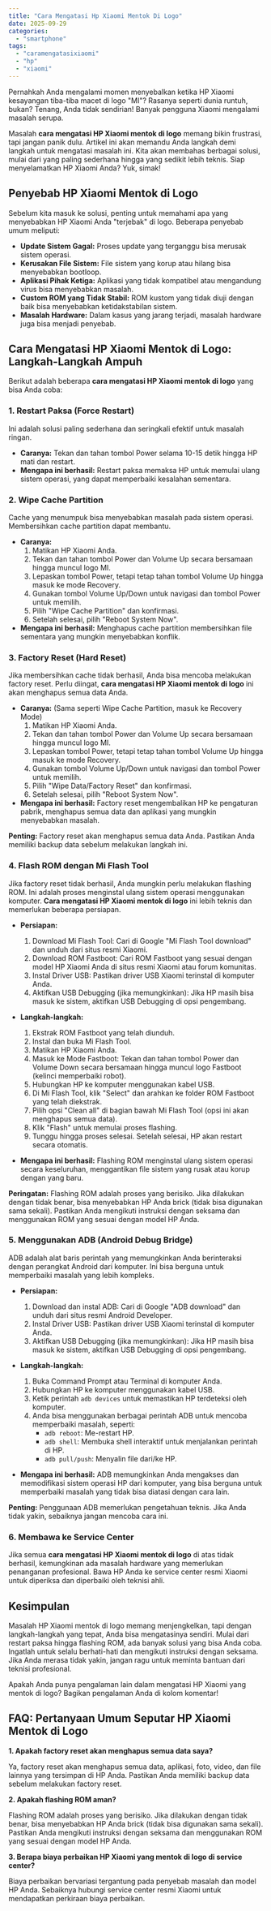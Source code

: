 ```yaml
---
title: "Cara Mengatasi Hp Xiaomi Mentok Di Logo"
date: 2025-09-29
categories: 
  - "smartphone"
tags: 
  - "caramengatasixiaomi"
  - "hp"
  - "xiaomi"
---
```


Pernahkah Anda mengalami momen menyebalkan ketika HP Xiaomi kesayangan tiba-tiba macet di logo "MI"? Rasanya seperti dunia runtuh, bukan? Tenang, Anda tidak sendirian! Banyak pengguna Xiaomi mengalami masalah serupa.

Masalah **cara mengatasi HP Xiaomi mentok di logo** memang bikin frustrasi, tapi jangan panik dulu. Artikel ini akan memandu Anda langkah demi langkah untuk mengatasi masalah ini. Kita akan membahas berbagai solusi, mulai dari yang paling sederhana hingga yang sedikit lebih teknis. Siap menyelamatkan HP Xiaomi Anda? Yuk, simak!

## Penyebab HP Xiaomi Mentok di Logo

Sebelum kita masuk ke solusi, penting untuk memahami apa yang menyebabkan HP Xiaomi Anda "terjebak" di logo. Beberapa penyebab umum meliputi:

- **Update Sistem Gagal:** Proses update yang terganggu bisa merusak sistem operasi.
- **Kerusakan File Sistem:** File sistem yang korup atau hilang bisa menyebabkan bootloop.
- **Aplikasi Pihak Ketiga:** Aplikasi yang tidak kompatibel atau mengandung virus bisa menyebabkan masalah.
- **Custom ROM yang Tidak Stabil:** ROM kustom yang tidak diuji dengan baik bisa menyebabkan ketidakstabilan sistem.
- **Masalah Hardware:** Dalam kasus yang jarang terjadi, masalah hardware juga bisa menjadi penyebab.

## Cara Mengatasi HP Xiaomi Mentok di Logo: Langkah-Langkah Ampuh

Berikut adalah beberapa **cara mengatasi HP Xiaomi mentok di logo** yang bisa Anda coba:

### 1\. Restart Paksa (Force Restart)

Ini adalah solusi paling sederhana dan seringkali efektif untuk masalah ringan.

- **Caranya:** Tekan dan tahan tombol Power selama 10-15 detik hingga HP mati dan restart.
- **Mengapa ini berhasil:** Restart paksa memaksa HP untuk memulai ulang sistem operasi, yang dapat memperbaiki kesalahan sementara.

### 2\. Wipe Cache Partition

Cache yang menumpuk bisa menyebabkan masalah pada sistem operasi. Membersihkan cache partition dapat membantu.

- **Caranya:**
    1. Matikan HP Xiaomi Anda.
    2. Tekan dan tahan tombol Power dan Volume Up secara bersamaan hingga muncul logo MI.
    3. Lepaskan tombol Power, tetapi tetap tahan tombol Volume Up hingga masuk ke mode Recovery.
    4. Gunakan tombol Volume Up/Down untuk navigasi dan tombol Power untuk memilih.
    5. Pilih "Wipe Cache Partition" dan konfirmasi.
    6. Setelah selesai, pilih "Reboot System Now".
- **Mengapa ini berhasil:** Menghapus cache partition membersihkan file sementara yang mungkin menyebabkan konflik.

### 3\. Factory Reset (Hard Reset)

Jika membersihkan cache tidak berhasil, Anda bisa mencoba melakukan factory reset. Perlu diingat, **cara mengatasi HP Xiaomi mentok di logo** ini akan menghapus semua data Anda.

- **Caranya:** (Sama seperti Wipe Cache Partition, masuk ke Recovery Mode)
    1. Matikan HP Xiaomi Anda.
    2. Tekan dan tahan tombol Power dan Volume Up secara bersamaan hingga muncul logo MI.
    3. Lepaskan tombol Power, tetapi tetap tahan tombol Volume Up hingga masuk ke mode Recovery.
    4. Gunakan tombol Volume Up/Down untuk navigasi dan tombol Power untuk memilih.
    5. Pilih "Wipe Data/Factory Reset" dan konfirmasi.
    6. Setelah selesai, pilih "Reboot System Now".
- **Mengapa ini berhasil:** Factory reset mengembalikan HP ke pengaturan pabrik, menghapus semua data dan aplikasi yang mungkin menyebabkan masalah.

**Penting:** Factory reset akan menghapus semua data Anda. Pastikan Anda memiliki backup data sebelum melakukan langkah ini.

### 4\. Flash ROM dengan Mi Flash Tool

Jika factory reset tidak berhasil, Anda mungkin perlu melakukan flashing ROM. Ini adalah proses menginstal ulang sistem operasi menggunakan komputer. **Cara mengatasi HP Xiaomi mentok di logo** ini lebih teknis dan memerlukan beberapa persiapan.

- **Persiapan:**
    
    1. Download Mi Flash Tool: Cari di Google "Mi Flash Tool download" dan unduh dari situs resmi Xiaomi.
    2. Download ROM Fastboot: Cari ROM Fastboot yang sesuai dengan model HP Xiaomi Anda di situs resmi Xiaomi atau forum komunitas.
    3. Instal Driver USB: Pastikan driver USB Xiaomi terinstal di komputer Anda.
    4. Aktifkan USB Debugging (jika memungkinkan): Jika HP masih bisa masuk ke sistem, aktifkan USB Debugging di opsi pengembang.
- **Langkah-langkah:**
    
    1. Ekstrak ROM Fastboot yang telah diunduh.
    2. Instal dan buka Mi Flash Tool.
    3. Matikan HP Xiaomi Anda.
    4. Masuk ke Mode Fastboot: Tekan dan tahan tombol Power dan Volume Down secara bersamaan hingga muncul logo Fastboot (kelinci memperbaiki robot).
    5. Hubungkan HP ke komputer menggunakan kabel USB.
    6. Di Mi Flash Tool, klik "Select" dan arahkan ke folder ROM Fastboot yang telah diekstrak.
    7. Pilih opsi "Clean all" di bagian bawah Mi Flash Tool (opsi ini akan menghapus semua data).
    8. Klik "Flash" untuk memulai proses flashing.
    9. Tunggu hingga proses selesai. Setelah selesai, HP akan restart secara otomatis.
- **Mengapa ini berhasil:** Flashing ROM menginstal ulang sistem operasi secara keseluruhan, menggantikan file sistem yang rusak atau korup dengan yang baru.
    

**Peringatan:** Flashing ROM adalah proses yang berisiko. Jika dilakukan dengan tidak benar, bisa menyebabkan HP Anda brick (tidak bisa digunakan sama sekali). Pastikan Anda mengikuti instruksi dengan seksama dan menggunakan ROM yang sesuai dengan model HP Anda.

### 5\. Menggunakan ADB (Android Debug Bridge)

ADB adalah alat baris perintah yang memungkinkan Anda berinteraksi dengan perangkat Android dari komputer. Ini bisa berguna untuk memperbaiki masalah yang lebih kompleks.

- **Persiapan:**
    
    1. Download dan instal ADB: Cari di Google "ADB download" dan unduh dari situs resmi Android Developer.
    2. Instal Driver USB: Pastikan driver USB Xiaomi terinstal di komputer Anda.
    3. Aktifkan USB Debugging (jika memungkinkan): Jika HP masih bisa masuk ke sistem, aktifkan USB Debugging di opsi pengembang.
- **Langkah-langkah:**
    
    1. Buka Command Prompt atau Terminal di komputer Anda.
    2. Hubungkan HP ke komputer menggunakan kabel USB.
    3. Ketik perintah `adb devices` untuk memastikan HP terdeteksi oleh komputer.
    4. Anda bisa menggunakan berbagai perintah ADB untuk mencoba memperbaiki masalah, seperti:
        - `adb reboot`: Me-restart HP.
        - `adb shell`: Membuka shell interaktif untuk menjalankan perintah di HP.
        - `adb pull/push`: Menyalin file dari/ke HP.
- **Mengapa ini berhasil:** ADB memungkinkan Anda mengakses dan memodifikasi sistem operasi HP dari komputer, yang bisa berguna untuk memperbaiki masalah yang tidak bisa diatasi dengan cara lain.
    

**Penting:** Penggunaan ADB memerlukan pengetahuan teknis. Jika Anda tidak yakin, sebaiknya jangan mencoba cara ini.

### 6\. Membawa ke Service Center

Jika semua **cara mengatasi HP Xiaomi mentok di logo** di atas tidak berhasil, kemungkinan ada masalah hardware yang memerlukan penanganan profesional. Bawa HP Anda ke service center resmi Xiaomi untuk diperiksa dan diperbaiki oleh teknisi ahli.

## Kesimpulan

Masalah HP Xiaomi mentok di logo memang menjengkelkan, tapi dengan langkah-langkah yang tepat, Anda bisa mengatasinya sendiri. Mulai dari restart paksa hingga flashing ROM, ada banyak solusi yang bisa Anda coba. Ingatlah untuk selalu berhati-hati dan mengikuti instruksi dengan seksama. Jika Anda merasa tidak yakin, jangan ragu untuk meminta bantuan dari teknisi profesional.

Apakah Anda punya pengalaman lain dalam mengatasi HP Xiaomi yang mentok di logo? Bagikan pengalaman Anda di kolom komentar!

## FAQ: Pertanyaan Umum Seputar HP Xiaomi Mentok di Logo

**1\. Apakah factory reset akan menghapus semua data saya?**

Ya, factory reset akan menghapus semua data, aplikasi, foto, video, dan file lainnya yang tersimpan di HP Anda. Pastikan Anda memiliki backup data sebelum melakukan factory reset.

**2\. Apakah flashing ROM aman?**

Flashing ROM adalah proses yang berisiko. Jika dilakukan dengan tidak benar, bisa menyebabkan HP Anda brick (tidak bisa digunakan sama sekali). Pastikan Anda mengikuti instruksi dengan seksama dan menggunakan ROM yang sesuai dengan model HP Anda.

**3\. Berapa biaya perbaikan HP Xiaomi yang mentok di logo di service center?**

Biaya perbaikan bervariasi tergantung pada penyebab masalah dan model HP Anda. Sebaiknya hubungi service center resmi Xiaomi untuk mendapatkan perkiraan biaya perbaikan.
